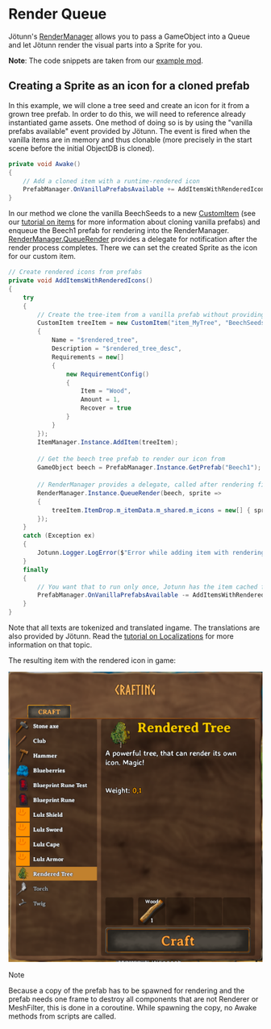 ﻿# Render Queue
Jötunn's [RenderManager](xref:Jotunn.Managers.RenderManager) allows you to pass a GameObject into a Queue and let Jötunn render the visual parts into a Sprite for you.

**Note**: The code snippets are taken from our [example mod](https://github.com/Valheim-Modding/JotunnModExample).

## Creating a Sprite as an icon for a cloned prefab

In this example, we will clone a tree seed and create an icon for it from a grown tree prefab. In order to do this, we will need to reference already instantiated game assets. One method of doing so is by using the "vanilla prefabs available" event provided by Jötunn. The event is fired when the vanilla items are in memory and thus clonable (more precisely in the start scene before the initial ObjectDB is cloned).

```cs
private void Awake()
{
    // Add a cloned item with a runtime-rendered icon
    PrefabManager.OnVanillaPrefabsAvailable += AddItemsWithRenderedIcons;
}
```

In our method we clone the vanilla BeechSeeds to a new [CustomItem](xref:Jotunn.Entities.CustomItem) (see our [tutorial on items](items.md) for more information about cloning vanilla prefabs) and enqueue the Beech1 prefab for rendering into the RenderManager. [RenderManager.QueueRender](xref:Jotunn.Managers.RenderManager.QueueRender(UnityEngine.GameObject,System.Action{UnityEngine.Sprite},System.Int32,System.Int32)) provides a delegate for notification after the render process completes. There we can set the created Sprite as the icon for our custom item.

```cs
// Create rendered icons from prefabs
private void AddItemsWithRenderedIcons()
{
    try
    {
        // Create the tree-item from a vanilla prefab without providing an icon
        CustomItem treeItem = new CustomItem("item_MyTree", "BeechSeeds", new ItemConfig
        {
            Name = "$rendered_tree",
            Description = "$rendered_tree_desc",
            Requirements = new[]
            {
                new RequirementConfig()
                {
                    Item = "Wood",
                    Amount = 1,
                    Recover = true
                }
            }
        });
        ItemManager.Instance.AddItem(treeItem);

        // Get the beech tree prefab to render our icon from
        GameObject beech = PrefabManager.Instance.GetPrefab("Beech1");
        
        // RenderManager provides a delegate, called after rendering finished
        RenderManager.Instance.QueueRender(beech, sprite =>
        {
            treeItem.ItemDrop.m_itemData.m_shared.m_icons = new[] { sprite };
        });
    }
    catch (Exception ex)
    {
        Jotunn.Logger.LogError($"Error while adding item with rendering: {ex}");
    }
    finally
    {
        // You want that to run only once, Jotunn has the item cached for the game session
        PrefabManager.OnVanillaPrefabsAvailable -= AddItemsWithRenderedIcons;
    }
}
```

Note that all texts are tokenized and translated ingame. The translations are also provided by Jötunn. Read the [tutorial on Localizations](localization.md) for more information on that topic.

The resulting item with the rendered icon in game:

![item with rendered icon](../images/data/renderedIcon.png)

> [!NOTE]
>Because a copy of the prefab has to be spawned for rendering and the prefab needs one frame to destroy all components that are not Renderer or MeshFilter, this is done in a coroutine. While spawning the copy, no Awake methods from scripts are called.
